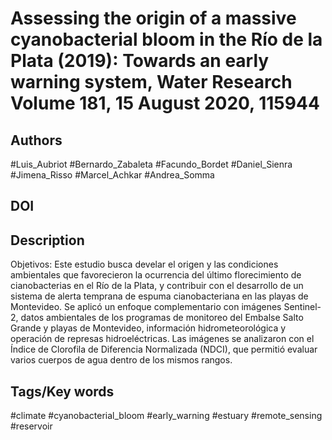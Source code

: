 # Assessing the origin of a massive cyanobacterial bloom in the Río de la Plata (2019): Towards an early warning system, Water Research Volume 181, 15 August 2020, 115944
## Authors
#Luis_Aubriot #Bernardo_Zabaleta #Facundo_Bordet #Daniel_Sienra #Jimena_Risso #Marcel_Achkar #Andrea_Somma 
## DOI
 
## Description
Objetivos: Este estudio busca develar el origen y las condiciones ambientales que favorecieron la ocurrencia del último florecimiento de cianobacterias en el Río de la Plata, y contribuir con el desarrollo de un sistema de alerta temprana de espuma cianobacteriana en las playas de Montevideo. Se aplicó un enfoque complementario con imágenes Sentinel-2, datos ambientales de los programas de monitoreo del Embalse Salto Grande y playas de Montevideo, información hidrometeorológica y operación de represas hidroeléctricas. Las imágenes se analizaron con el Índice de Clorofila de Diferencia Normalizada (NDCI), que permitió evaluar varios cuerpos de agua dentro de los mismos rangos.
## Tags/Key words
#climate #cyanobacterial_bloom #early_warning #estuary #remote_sensing #reservoir 